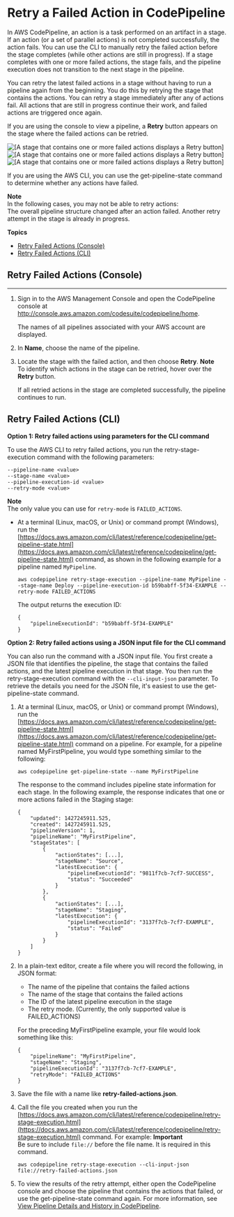 # Retry a Failed Action in CodePipeline<a name="actions-retry"></a>

In AWS CodePipeline, an action is a task performed on an artifact in a stage\. If an action \(or a set of parallel actions\) is not completed successfully, the action fails\. You can use the CLI to manually retry the failed action before the stage completes \(while other actions are still in progress\)\. If a stage completes with one or more failed actions, the stage fails, and the pipeline execution does not transition to the next stage in the pipeline\.

You can retry the latest failed actions in a stage without having to run a pipeline again from the beginning\. You do this by retrying the stage that contains the actions\. You can retry a stage immediately after any of actions fail\. All actions that are still in progress continue their work, and failed actions are triggered once again\.

If you are using the console to view a pipeline, a **Retry** button appears on the stage where the failed actions can be retried\. 

![\[A stage that contains one or more failed actions displays a Retry button\]](http://docs.aws.amazon.com/codepipeline/latest/userguide/images/actions-retry-button.png)![\[A stage that contains one or more failed actions displays a Retry button\]](http://docs.aws.amazon.com/codepipeline/latest/userguide/)![\[A stage that contains one or more failed actions displays a Retry button\]](http://docs.aws.amazon.com/codepipeline/latest/userguide/)

If you are using the AWS CLI, you can use the get\-pipeline\-state command to determine whether any actions have failed\.

**Note**  
In the following cases, you may not be able to retry actions:  
The overall pipeline structure changed after an action failed\.
Another retry attempt in the stage is already in progress\.

**Topics**
+ [Retry Failed Actions \(Console\)](#actions-retry-console)
+ [Retry Failed Actions \(CLI\)](#actions-retry-cli)

## Retry Failed Actions \(Console\)<a name="actions-retry-console"></a>

****

1. Sign in to the AWS Management Console and open the CodePipeline console at [http://console\.aws\.amazon\.com/codesuite/codepipeline/home](http://console.aws.amazon.com/codesuite/codepipeline/home)\.

   The names of all pipelines associated with your AWS account are displayed\.

1.  In **Name**, choose the name of the pipeline\. 

1. Locate the stage with the failed action, and then choose **Retry**\.
**Note**  
To identify which actions in the stage can be retried, hover over the **Retry** button\.

   If all retried actions in the stage are completed successfully, the pipeline continues to run\.

## Retry Failed Actions \(CLI\)<a name="actions-retry-cli"></a>

**Option 1: Retry failed actions using parameters for the CLI command**

To use the AWS CLI to retry failed actions, you run the retry\-stage\-execution command with the following parameters: 

```
--pipeline-name <value>
--stage-name <value>
--pipeline-execution-id <value>
--retry-mode <value>
```
**Note**  
The only value you can use for `retry-mode` is `FAILED_ACTIONS`\.
+ At a terminal \(Linux, macOS, or Unix\) or command prompt \(Windows\), run the [https://docs.aws.amazon.com/cli/latest/reference/codepipeline/get-pipeline-state.html](https://docs.aws.amazon.com/cli/latest/reference/codepipeline/get-pipeline-state.html) command, as shown in the following example for a pipeline named `MyPipeline`\.

  ```
  aws codepipeline retry-stage-execution --pipeline-name MyPipeline --stage-name Deploy --pipeline-execution-id b59babff-5f34-EXAMPLE --retry-mode FAILED_ACTIONS
  ```

  The output returns the execution ID:

  ```
  {
      "pipelineExecutionId": "b59babff-5f34-EXAMPLE"
  }
  ```

**Option 2: Retry failed actions using a JSON input file for the CLI command**

You can also run the command with a JSON input file\. You first create a JSON file that identifies the pipeline, the stage that contains the failed actions, and the latest pipeline execution in that stage\. You then run the retry\-stage\-execution command with the `--cli-input-json` parameter\. To retrieve the details you need for the JSON file, it's easiest to use the get\-pipeline\-state command\.

1. At a terminal \(Linux, macOS, or Unix\) or command prompt \(Windows\), run the [https://docs.aws.amazon.com/cli/latest/reference/codepipeline/get-pipeline-state.html](https://docs.aws.amazon.com/cli/latest/reference/codepipeline/get-pipeline-state.html) command on a pipeline\. For example, for a pipeline named MyFirstPipeline, you would type something similar to the following:

   ```
   aws codepipeline get-pipeline-state --name MyFirstPipeline
   ```

   The response to the command includes pipeline state information for each stage\. In the following example, the response indicates that one or more actions failed in the Staging stage:

   ```
   {
       "updated": 1427245911.525,
       "created": 1427245911.525,
       "pipelineVersion": 1,
       "pipelineName": "MyFirstPipeline",
       "stageStates": [
           {
               "actionStates": [...],
               "stageName": "Source",
               "latestExecution": {
                   "pipelineExecutionId": "9811f7cb-7cf7-SUCCESS",
                   "status": "Succeeded"
               }
           },
           {
               "actionStates": [...],
               "stageName": "Staging",
               "latestExecution": {
                   "pipelineExecutionId": "3137f7cb-7cf7-EXAMPLE",
                   "status": "Failed"
               }
           }
       ]
   }
   ```

1. In a plain\-text editor, create a file where you will record the following, in JSON format:
   + The name of the pipeline that contains the failed actions
   + The name of the stage that contains the failed actions
   + The ID of the latest pipeline execution in the stage
   + The retry mode\. \(Currently, the only supported value is FAILED\_ACTIONS\)

   For the preceding MyFirstPipeline example, your file would look something like this:

   ```
   {
       "pipelineName": "MyFirstPipeline",
       "stageName": "Staging",
       "pipelineExecutionId": "3137f7cb-7cf7-EXAMPLE",
       "retryMode": "FAILED_ACTIONS"
   }
   ```

1. Save the file with a name like **retry\-failed\-actions\.json**\.

1. Call the file you created when you run the [https://docs.aws.amazon.com/cli/latest/reference/codepipeline/retry-stage-execution.html](https://docs.aws.amazon.com/cli/latest/reference/codepipeline/retry-stage-execution.html) command\. For example:
**Important**  
Be sure to include `file://` before the file name\. It is required in this command\.

   ```
   aws codepipeline retry-stage-execution --cli-input-json file://retry-failed-actions.json
   ```

1. To view the results of the retry attempt, either open the CodePipeline console and choose the pipeline that contains the actions that failed, or use the get\-pipeline\-state command again\. For more information, see [View Pipeline Details and History in CodePipeline](pipelines-view.md)\. 